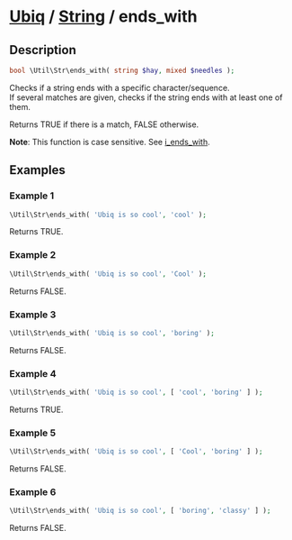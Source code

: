 [Ubiq](../index.md) / [String](../index.md#string) / ends_with
======


Description
-------- 

```php
bool \Util\Str\ends_with( string $hay, mixed $needles );
```

Checks if a string ends with a specific character/sequence. <br>
If several matches are given, checks if the string ends with at least one of them.

Returns TRUE if there is a match, FALSE otherwise.

**Note**: This function is case sensitive. See [i_ends_with](./i_ends_with.md).




Examples
--------

### Example 1

```php
\Util\Str\ends_with( 'Ubiq is so cool', 'cool' );
```
Returns TRUE.

### Example 2

```php
\Util\Str\ends_with( 'Ubiq is so cool', 'Cool' );
```
Returns FALSE.

### Example 3

```php
\Util\Str\ends_with( 'Ubiq is so cool', 'boring' );
```
Returns FALSE.

### Example 4

```php
\Util\Str\ends_with( 'Ubiq is so cool', [ 'cool', 'boring' ] );
```
Returns TRUE.

### Example 5

```php
\Util\Str\ends_with( 'Ubiq is so cool', [ 'Cool', 'boring' ] );
```
Returns FALSE.

### Example 6

```php
\Util\Str\ends_with( 'Ubiq is so cool', [ 'boring', 'classy' ] );
```
Returns FALSE.
